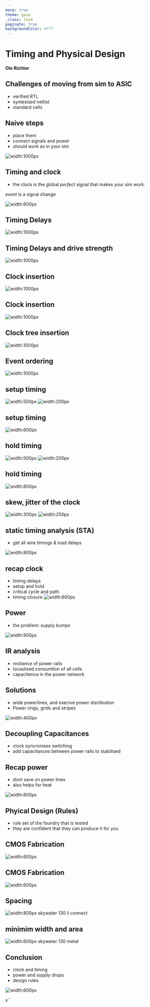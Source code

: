 ```yaml
---
marp: true
theme: gaia
_class: lead
paginate: true
backgroundColor: #fff
---
```


<!-- headingDivider: 3 -->

# **Timing and Physical Design**

**Ole Richter**

## Challenges of moving from sim to ASIC

- verified RTL
- syntesised netlist
- standard cells

## Naive steps

- place them
- connect signals and power
- should *work* as in your sim

![width:1000px](figures/L10/krakenbegin.svg)

## Timing and clock

- the clock is the global *perfect* signal that makes your sim work.

*event* is a signal change 

![width:600px](figures/L10/slopes.svg)

## Timing Delays

![width:1000px](figures/L10/slopes.svg)

## Timing Delays and drive strength

![width:1000px](figures/L10/drivestrength.svg)

## Clock insertion

![width:1000px](figures/L10/fifo_plain.svg)

## Clock insertion

![width:1000px](figures/L10/fifo_clk_flat.svg)

## Clock tree insertion

![width:1000px](figures/L10/fifo_clk_tree.svg)

## Event ordering

![width:1000px](figures/L10/ff_events.svg)

## setup timing

![width:500px](figures/L10/ff_events.svg) ![width:200px](figures/L10/ff_circle_setup.svg)

## setup timing

![width:600px](figures/L10/ff_circle_setup_fix.svg)

## hold timing
![width:500px](figures/L10/ff_events.svg) ![width:200px](figures/L10/ff_circle_hold.svg)

## hold timing

![width:800px](figures/L10/ff_circle_hold_fix.svg)

## skew, jitter of the clock

![width:300px](figures/L10/ff_circle_c1.svg) ![width:250px](figures/L10/ff_circle_c2.svg)

## static timing analysis (STA)

 - get all wire timings & load delays

![width:800px](figures/L10/timing_graph.svg)

## recap clock

- timing delays
- setup and hold
- critical cycle and path
- timing closure
![width:600px](figures/L10/krakenmid1.svg)

## Power

- the problem: supply bumps

![width:900px](figures/L10/powerbump.svg)

## IR analysis

- resitance of power rails
- locaslised consumtion of all cells
- capacitence in the power network

## Solutions

- wide powerlines, and execive power disrtibution
- Power rings, grids and stripes

![width:400px](figures/L10/powerlines.svg)

## Decoupling Capacitances

- clock syncronises switching
- add capacitances between power rails to stabilised

## Recap power

- dont save on power lines
- also helps for heat

![width:800px](figures/L10/krakenmid2.svg)

## Phyical Design (Rules)

- rule set of the foundry that is tested
- they are confident that they can produce it for you

## CMOS Fabrication

![width:600px](figures/L10/circuitdia-01.svg) 

## CMOS Fabrication

![width:600px](figures/L10/circuitdia-02.svg)

## Spacing 

![width:800px](https://skywater-pdk.readthedocs.io/en/main/_images/p035-li_dotdash_dotdash.svg) 
skywater 130 li connect

## minimim width and area

![width:600px](https://skywater-pdk.readthedocs.io/en/main/_images/p044-m4_dotdash.svg) 
skywater 130 metal


## Conclusion

 - clock and timing
 - power and supply drops
 - design rules

 ![width:600px](figures/L10/krankenend.svg)




x``


